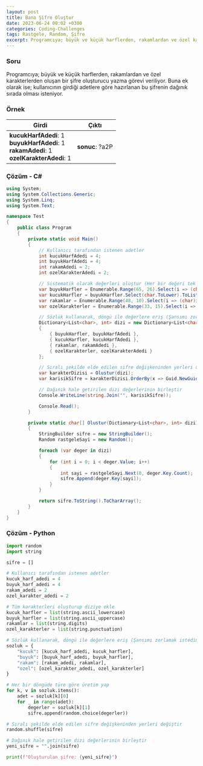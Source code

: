 ```yaml
---
layout: post
title: Bana Şifre Oluştur
date: 2023-06-24 00:02 +0300
categories: Coding-Challenges
tags: Rastgele, Random, Şifre
excerpt: Programcıya; büyük ve küçük harflerden, rakamlardan ve özel karakterlerden oluşan bir şifre oluşturucu yazma görevi veriliyor. Buna ek olarak ise; kullanıcının girdiği adetlere göre hazırlanan bu şifrenin dağınık sırada olması isteniyor...
---
```


### Soru

Programcıya; büyük ve küçük harflerden, rakamlardan ve özel karakterlerden oluşan bir şifre oluşturucu yazma görevi veriliyor. Buna ek olarak ise; kullanıcının girdiği adetlere göre hazırlanan bu şifrenin dağınık sırada olması isteniyor.

### Örnek

| Girdi                                                                                                 | Çıktı           |
| ----------------------------------------------------------------------------------------------------- | --------------- |
| **kucukHarfAdedi**: 1 <br> **buyukHarfAdedi**: 1 <br> **rakamAdedi**: 1 <br> **ozelKarakterAdedi**: 1 | **sonuc**: ?a2P |

### Çözüm - C#

```csharp
using System;
using System.Collections.Generic;
using System.Linq;
using System.Text;

namespace Test
{
    public class Program
    {
        private static void Main()
        {
            // Kullanıcı tarafından istenen adetler
            int kucukHarfAdedi = 4;
            int buyukHarfAdedi = 4;
            int rakamAdedi = 2;
            int ozelKarakterAdedi = 2;

            // Sistematik olarak değerleri oluştur (Her bir değeri tek tek almak işime gelmedi)
            var buyukHarfler = Enumerable.Range(65, 26).Select(i => (char)i).ToList();
            var kucukHarfler = buyukHarfler.Select(char.ToLower).ToList();
            var rakamlar = Enumerable.Range(48, 10).Select(i => (char)i).ToList();
            var ozelKarakterler = Enumerable.Range(33, 15).Select(i => (char)i).ToList();

            // Sözlük kullanarak, döngü ile değerlere eriş (Şansımı zorlamak istedim)
            Dictionary<List<char>, int> dizi = new Dictionary<List<char>, int>
            {
                { buyukHarfler, buyukHarfAdedi },
                { kucukHarfler, kucukHarfAdedi },
                { rakamlar, rakamAdedi },
                { ozelKarakterler, ozelKarakterAdedi }
            };

            // Sıralı şekilde elde edilen sifre değişkeninden yerleri değiştir
            var karakterDizisi = Olustur(dizi);
            var karisikSifre = karakterDizisi.OrderBy(x => Guid.NewGuid());

            // Dağınık hale getirilen dizi değerlerinin birleştir
            Console.WriteLine(string.Join("", karisikSifre));

            Console.Read();
        }

        private static char[] Olustur(Dictionary<List<char>, int> dizi)
        {
            StringBuilder sifre = new StringBuilder();
            Random rastgeleSayi = new Random();

            foreach (var deger in dizi)
            {
                for (int i = 0; i < deger.Value; i++)
                {
                    int sayi = rastgeleSayi.Next(0, deger.Key.Count);
                    sifre.Append(deger.Key[sayi]);
                }
            }

            return sifre.ToString().ToCharArray();
        }
    }
}
```

### Çözüm - Python

```python
import random
import string

sifre = []

# Kullanıcı tarafından istenen adetler
kucuk_harf_adedi = 4
buyuk_harf_adedi = 4
rakam_adedi = 2
ozel_karakter_adedi = 2

# Tüm karakterleri oluşturup diziye ekle
kucuk_harfler = list(string.ascii_lowercase)
buyuk_harfler = list(string.ascii_uppercase)
rakamlar = list(string.digits)
ozel_karakterler = list(string.punctuation)

# Sözlük kullanarak, döngü ile değerlere eriş (Şansımı zorlamak istedim)
sozluk = {
    "kucuk": [kucuk_harf_adedi, kucuk_harfler],
    "buyuk": [buyuk_harf_adedi, buyuk_harfler],
    "rakam": [rakam_adedi, rakamlar],
    "ozel": [ozel_karakter_adedi, ozel_karakterler]
}

# Her bir döngüde türe göre üretim yap
for k, v in sozluk.items():
    adet = sozluk[k][0]
    for _ in range(adet):
        degerler = sozluk[k][1]
        sifre.append(random.choice(degerler))

# Sıralı şekilde elde edilen sifre değişkeninden yerleri değiştir
random.shuffle(sifre)

# Dağınık hale getirilen dizi değerlerinin birleştir
yeni_sifre = "".join(sifre)

print(f"Oluşturulan şifre: {yeni_sifre}")
```
